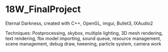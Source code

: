 # 18W_FinalProject
Eternal Darkness, created with C++, OpenGL, imgui, Bullet3, IXAudio2 

Techniques: Postprocessing, skybox, multiple lighting, 3D mesh rendering, text rendering, fbx model importing, sound queue, resource management, scene management, debug draw, tweening, particle system, camera work
